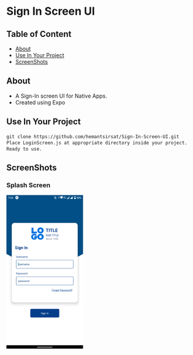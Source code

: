 # Sign In Screen UI

## Table of Content
  - [About](#about)
  - [Use In Your Project](#use-in-your-project)
  - [ScreenShots](#screenshots)

## About
* A Sign-In screen UI for Native Apps.
* Created using Expo

## Use In Your Project
```
git clone https://github.com/hemantsirsat/Sign-In-Screen-UI.git
Place LoginScreen.js at appropriate directory inside your project.
Ready to use.
```
## ScreenShots
### Splash Screen
<img src="assets/SignIn.png" width="200" /><br>

